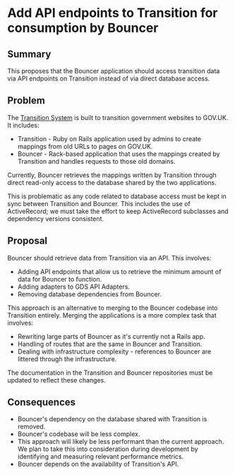 # Add API endpoints to Transition for consumption by Bouncer

## Summary

This proposes that the Bouncer application should access transition data via
API endpoints on Transition instead of via direct database access.

## Problem

The [Transition
System](https://docs.publishing.service.gov.uk/manual/transition-architecture.html)
is built to transition government websites to GOV.UK. It includes:
- Transition - Ruby on Rails application used by admins to create mappings from
  old URLs to pages on GOV.UK.
- Bouncer - Rack-based application that uses the mappings created by Transition
  and handles requests to those old domains.

Currently, Bouncer retrieves the mappings written by Transition through direct
read-only access to the database shared by the two applications.

This is problematic as any code related to database access must be kept in sync
between Transition and Bouncer.
This includes the use of ActiveRecord; we must take the effort to keep
ActiveRecord subclasses and dependency versions consistent.

## Proposal

Bouncer should retrieve data from Transition via an API. This involves:
- Adding API endpoints that allow us to retrieve the minimum amount of data for
  Bouncer to function.
- Adding adapters to GDS API Adapters.
- Removing database dependencies from Bouncer.

This approach is an alternative to merging to the Bouncer codebase into
Transition entirely. Merging the applications is a more complex task that
involves:
- Rewriting large parts of Bouncer as it's currently not a Rails app.
- Handling of routes that are the same in Bouncer and Transition.
- Dealing with infrastructure complexity - references to Bouncer are littered 
  through the infrastructure.

The documentation in the Transition and Bouncer repositories must be updated to
reflect these changes.

## Consequences

- Bouncer's dependency on the database shared with Transition is removed.
- Bouncer's codebase will be less complex.
- This approach will likely be less performant than the current approach. We
  plan to take this into consideration during development by identifying and
  measuring relevant performance metrics.
- Bouncer depends on the availability of Transition's API.